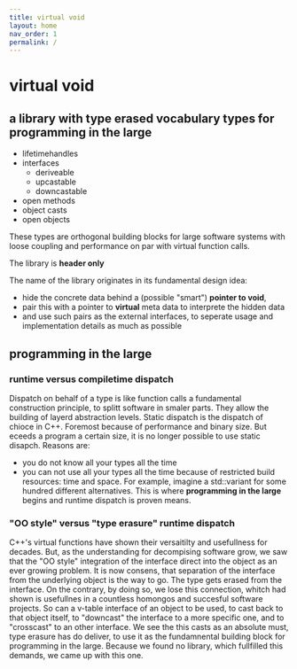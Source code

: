 ```yaml
---
title: virtual void
layout: home
nav_order: 1
permalink: /
---
```


# virtual void

## a library with **type erased** vocabulary types for programming in the large

- lifetimehandles
- interfaces
  - deriveable
  - upcastable
  - downcastable
- open methods
- object casts
- open objects

These types are orthogonal building blocks for large software systems with loose coupling and performance on par with virtual function calls. 

The library is **header only** 

The name of the library originates in its fundamental design idea:
- hide the concrete data behind a (possible "smart") **pointer to void**,
- pair this with a pointer to **virtual** meta data to interprete the hidden data
- and use such pairs as the external interfaces, to seperate usage and implementation details as much as possible 

## programming in the large

### runtime versus compiletime dispatch

Dispatch on behalf of a type is like function calls a fundamental  construction principle, to splitt software in smaler parts.
They allow the building of layerd abstraction levels.
Static dispatch is the dispatch of chioce in C++. Foremost because of performance and binary size.
But eceeds a program a certain size, it is no longer possible to use static disapch. Reasons are:
- you do not know all your types all the time
- you can not use all your types all the time because of restricted build resources: time and space.
For example, imagine a std::variant for some hundred different alternatives.
This is where **programming in the large** begins and runtime dispatch is  proven means.

### "OO style" versus "type erasure" runtime dispatch

C++'s virtual functions have shown their versaitilty and usefullness for decades.
But, as the understanding for decompising software grow, we saw that the "OO style" integration of the interface direct into the object as an ever growing problem.
It is now consens, that separation of the interface from the underlying object is the way to go. The type gets erased from the interface.
On the contrary, by doing so, we lose this connection, whitch had shown is usefullnes in a countless homongos and succesful software projects.
So can a v-table interface of an object to be used, to cast back to that object itself, to "downcast" the interface to a more specific one, and to "crosscast" to an other interface.
We see the this casts as an absolute must, type erasure has do deliver, to use it as the fundamnental building block for  programming in the large.
Because we found no library, which fullfilled this demands, we came up with this one.  







